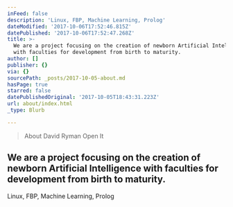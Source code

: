```yaml
---
inFeed: false
description: 'Linux, FBP, Machine Learning, Prolog'
dateModified: '2017-10-06T17:52:46.815Z'
datePublished: '2017-10-06T17:52:47.268Z'
title: >-
  We are a project focusing on the creation of newborn Artificial Intelligence
  with faculties for development from birth to maturity.
author: []
publisher: {}
via: {}
sourcePath: _posts/2017-10-05-about.md
hasPage: true
starred: false
datePublishedOriginal: '2017-10-05T18:43:31.223Z'
url: about/index.html
_type: Blurb

---
```

> About David Ryman Open It

## We are a project focusing on the creation of newborn Artificial Intelligence with faculties for development from birth to maturity.

Linux, FBP, Machine Learning, Prolog